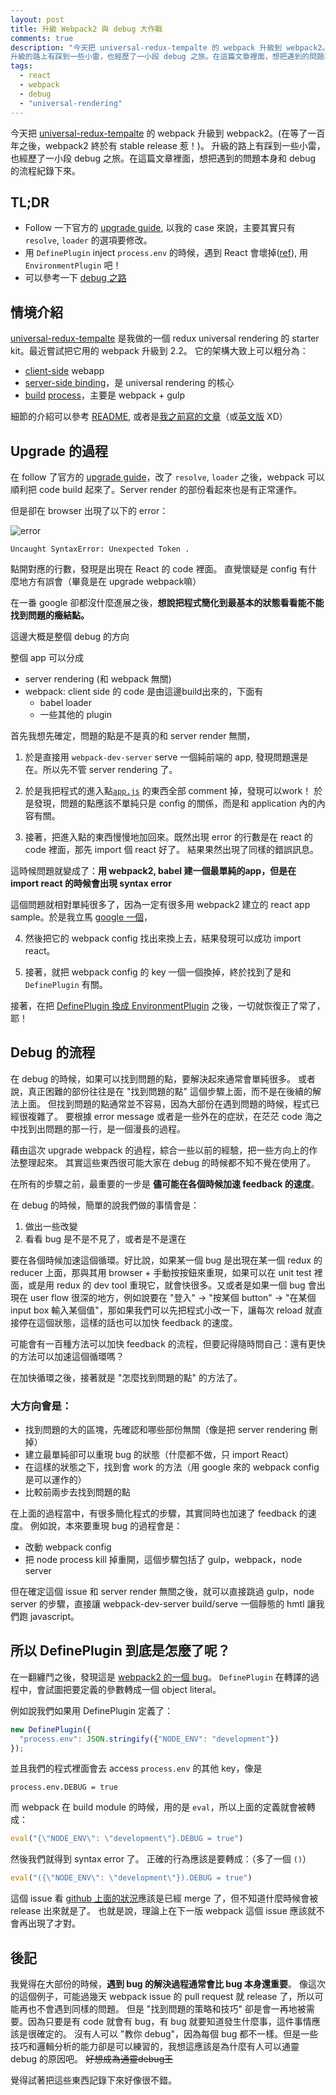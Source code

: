 ```yaml
---
layout: post
title: 升級 Webpack2 與 debug 大作戰
comments: true
description: "今天把 universal-redux-tempalte 的 webpack 升級到 webpack2。(在等了一百年之後，webpack2 終於有 stable release 惹！)。
升級的路上有踩到一些小雷，也經歷了一小段 debug 之旅。在這篇文章裡面，想把遇到的問題本身和 debug 的流程紀錄下來。"
tags:
  - react
  - webpack
  - debug
  - "universal-rendering"
---
```


今天把 [universal-redux-tempalte](https://github.com/mz026/universal-redux-template) 的 webpack 升級到 webpack2。(在等了一百年之後，webpack2 終於有 stable release 惹！)。
升級的路上有踩到一些小雷，也經歷了一小段 debug 之旅。在這篇文章裡面，想把遇到的問題本身和 debug 的流程紀錄下來。

## TL;DR

- Follow 一下官方的 [upgrade guide](https://webpack.js.org/guides/migrating/), 以我的 case 來說，主要其實只有 `resolve`, `loader` 的選項要修改。
- 用 `DefinePlugin` inject `process.env` 的時候，遇到 React 會壞掉([ref](https://github.com/webpack/webpack/issues/4000)), 用 `EnvironmentPlugin` 吧！
- 可以參考一下 [debug 之路](#section-1)

## 情境介紹

[universal-redux-tempalte](https://github.com/mz026/universal-redux-template) 是我做的一個 redux universal rendering 的 starter kit。最近嘗試把它用的 webpack 升級到 2.2。
它的架構大致上可以粗分為：

- [client-side](https://github.com/mz026/universal-redux-template/blob/798db78/app/app.js) webapp
- [server-side binding](https://github.com/mz026/universal-redux-template/blob/798db78/app/server/server.js)，是 universal rendering 的核心
- [build](https://github.com/mz026/universal-redux-template/blob/798db78/webpack.config.js) [process](https://github.com/mz026/universal-redux-template/blob/798db78/gulpfile.js)，主要是 webpack + gulp

細節的介紹可以參考 [README](https://github.com/mz026/universal-redux-template), 或者是[我之前寫的文章](http://mz026.logdown.com/posts/308147-hello-redux-2-3-server-rendering)（或[英文版](https://www.codementor.io/reactjs/tutorial/redux-server-rendering-react-router-universal-web-app) XD）


## Upgrade 的過程

在 follow 了官方的 [upgrade guide](https://webpack.js.org/guides/migrating/)，改了 `resolve`, `loader` 之後，webpack 可以順利把 code build 起來了。Server render 的部份看起來也是有正常運作。

但是卻在 browser 出現了以下的 error：

![error](https://cloud.githubusercontent.com/assets/680900/22277705/a7bd8632-e2f8-11e6-92cb-258cc1a3b8be.png)

```
Uncaught SyntaxError: Unexpected Token .
```

點開對應的行數，發現是出現在 React 的 code 裡面。
直覺懷疑是 config 有什麼地方有誤會（畢竟是在 upgrade webpack嘛）

在一番 google 卻都沒什麼進展之後，**想說把程式簡化到最基本的狀態看看能不能找到問題的癥結點。**

這邊大概是整個 debug 的方向

整個 app 可以分成

- server rendering (和 webpack 無關)
- webpack: client side 的 code 是由這邊build出來的，下面有
  - babel loader
  - 一些其他的 plugin


首先我想先確定，問題的點是不是真的和 server render 無關，

1) 於是直接用 `webpack-dev-server` serve 一個純前端的 app, 發現問題還是在。所以先不管 server rendering 了。

2) 於是我把程式的進入點[`app.js`](https://github.com/mz026/universal-redux-template/blob/798db78/app/app.js) 的東西全部 comment 掉，發現可以work！
於是發現，問題的點應該不單純只是 config 的關係，而是和 application 內的內容有關。

3) 接著，把進入點的東西慢慢地加回來。既然出現 error 的行數是在 react 的 code 裡面，那先 import 個 react 好了。
結果果然出現了同樣的錯誤訊息。

這時候問題就變成了：**用 webpack2, babel 建一個最單純的app，但是在 import react 的時候會出現 syntax error**


這個問題就相對單純很多了，因為一定有很多用 webpack2 建立的 react app sample。於是我立馬 [google 一個](https://github.com/ModusCreateOrg/budgeting-sample-app-webpack2)，

4) 然後把它的 webpack config 找出來換上去，結果發現可以成功 import react。

5) 接著，就把 webpack config 的 key 一個一個換掉，終於找到了是和 `DefinePlugin` 有關。

接著，在把 [DefinePlugin 換成 EnvironmentPlugin](https://github.com/mz026/universal-redux-template/commit/214fe5a) 之後，一切就恢復正了常了，耶！

## Debug 的流程

在 debug 的時候，如果可以找到問題的點，要解決起來通常會單純很多。
或者說，真正困難的部份往往是在 "找到問題的點" 這個步驟上面，而不是在後續的解法上面。
但找到問題的點通常並不容易，因為大部份在遇到問題的時候，程式已經很複雜了。
要根據 error message 或者是一些外在的症狀，在茫茫 code 海之中找到出問題的那一行，是一個漫長的過程。

藉由這次 upgrade webpack 的過程，綜合一些以前的經驗，把一些方向上的作法整理起來。
其實這些東西很可能大家在 debug 的時候都不知不覺在使用了。

在所有的步驟之前，最重要的一步是 **儘可能在各個時候加速 feedback 的速度**。

在 debug 的時候，簡單的說我們做的事情會是：

1. 做出一些改變
2. 看看 bug 是不是不見了，或者是不是還在

要在各個時候加速這個循環。好比說，如果某一個 bug 是出現在某一個 redux 的 reducer 上面，那與其用 browser + 手動按按鈕來重現，如果可以在 unit test 裡面，或是用 redux 的 dev tool 重現它，就會快很多。又或者是如果一個 bug 會出現在 user flow 很深的地方，例如說要在 "登入" →  "按某個 button" → "在某個 input box 輸入某個值"，那如果我們可以先把程式小改一下，讓每次 reload 就直接停在這個狀態，這樣的話也可以加快 feedback 的速度。

可能會有一百種方法可以加快 feedback 的流程，但要記得隨時問自己：還有更快的方法可以加速這個循環嗎？

在加快循環之後，接著就是 "怎麼找到問題的點" 的方法了。

### 大方向會是：

- 找到問題的大的區塊，先確認和哪些部份無關（像是把 server rendering 刪掉）
- 建立最單純卻可以重現 bug 的狀態（什麼都不做，只 import React）
- 在這樣的狀態之下，找到會 work 的方法（用 google 來的 webpack config 是可以運作的）
- 比較前兩步去找到問題的點

在上面的過程當中，有很多簡化程式的步驟，其實同時也加速了 feedback 的速度。
例如說，本來要重現 bug 的過程會是：

- 改動 webpack config
- 把 node process kill 掉重開，這個步驟包括了 gulp，webpack，node server

但在確定這個 issue 和 server render 無關之後，就可以直接跳過 gulp，node server 的步驟，直接讓 webpack-dev-server build/serve 一個靜態的 hmtl 讓我們跑 javascript。

## 所以 DefinePlugin 到底是怎麼了呢？

在一翻纏鬥之後，發現這是 [webpack2 的一個 bug](https://github.com/webpack/webpack/issues/4000)。 `DefinePlugin` 在轉譯的過程中，會試圖把要定義的參數轉成一個 object literal。

例如說我們如果用 DefinePlugin 定義了：

```javascript
new DefinePlugin({
  "process.env": JSON.stringify({"NODE_ENV": "development"})
});
```

並且我們的程式裡面會去 access `process.env` 的其他 key，像是

```
process.env.DEBUG = true
```

而 webpack 在 build module 的時候，用的是 `eval`，所以上面的定義就會被轉成：

```javascript
eval("{\"NODE_ENV\": \"development\"}.DEBUG = true")
```

然後我們就得到 syntax error 了。
正確的行為應該是要轉成：（多了一個 `()`）

```javascript
eval("({\"NODE_ENV\": \"development\"}).DEBUG = true")
```

這個 issue 看 [github 上面的狀況](https://github.com/webpack/webpack/pull/4010)應該是已經 merge 了，但不知道什麼時候會被 release 出來就是了。
也就是說，理論上在下一版 webpack 這個 issue 應該就不會再出現了才對。


## 後記

我覺得在大部份的時候，**遇到 bug 的解決過程通常會比 bug 本身還重要**。
像這次的這個例子，可能過幾天 webpack issue 的 pull request 就 release 了，所以可能再也不會遇到同樣的問題。
但是 "找到問題的策略和技巧" 卻是會一再地被需要。因為只要是有 code 就會有 bug，有 bug 就要知道發生什麼事，這件事情應該是很確定的。
沒有人可以 "教你 debug"，因為每個 bug 都不一樣。但是一些技巧和邏輯分析的能力卻是可以練習的，我想這應該是為什麼有人可以通靈 debug 的原因吧。
~~好想成為通靈debug王~~

覺得試著把這些東西記錄下來好像很不錯。
